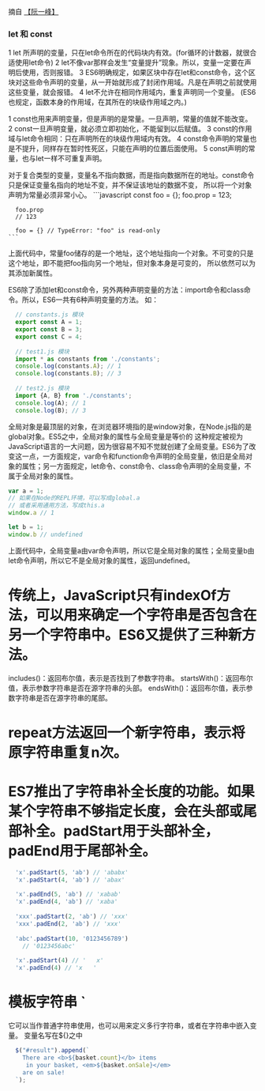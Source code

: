 摘自 [【阮一峰】](http://es6.ruanyifeng.com/)
### let 和 const
  1 let 所声明的变量，只在let命令所在的代码块内有效。(for循环的计数器，就很合适使用let命令)
  2 let不像var那样会发生“变量提升”现象。所以，变量一定要在声明后使用，否则报错。
  3 ES6明确规定，如果区块中存在let和const命令，这个区块对这些命令声明的变量，从一开始就形成了封闭作用域。凡是在声明之前就使用这些变量，就会报错。
  4 let不允许在相同作用域内，重复声明同一个变量。
  (ES6也规定，函数本身的作用域，在其所在的块级作用域之内。)
  
  
  1 const也用来声明变量，但是声明的是常量。一旦声明，常量的值就不能改变。
  2 const一旦声明变量，就必须立即初始化，不能留到以后赋值。
  3 const的作用域与let命令相同：只在声明所在的块级作用域内有效。
  4 const命令声明的常量也是不提升，同样存在暂时性死区，只能在声明的位置后面使用。
  5 const声明的常量，也与let一样不可重复声明。

对于复合类型的变量，变量名不指向数据，而是指向数据所在的地址。const命令只是保证变量名指向的地址不变，并不保证该地址的数据不变，
所以将一个对象声明为常量必须非常小心。
    ```javascript
      const foo = {};
      foo.prop = 123;
      
      foo.prop
      // 123
      
      foo = {} // TypeError: "foo" is read-only
    ```
上面代码中，常量foo储存的是一个地址，这个地址指向一个对象。不可变的只是这个地址，即不能把foo指向另一个地址，但对象本身是可变的，
所以依然可以为其添加新属性。
  
  ES6除了添加let和const命令，另外两种声明变量的方法：import命令和class命令。所以，ES6一共有6种声明变量的方法。
  如：
  ```javascript
    // constants.js 模块
    export const A = 1;
    export const B = 3;
    export const C = 4;
    
    // test1.js 模块
    import * as constants from './constants';
    console.log(constants.A); // 1
    console.log(constants.B); // 3
    
    // test2.js 模块
    import {A, B} from './constants';
    console.log(A); // 1
    console.log(B); // 3
  ```
全局对象是最顶层的对象，在浏览器环境指的是window对象，在Node.js指的是global对象。ES5之中，全局对象的属性与全局变量是等价的
这种规定被视为JavaScript语言的一大问题，因为很容易不知不觉就创建了全局变量。ES6为了改变这一点，一方面规定，var命令和function命令声明的全局变量，依旧是全局对象的属性；另一方面规定，let命令、const命令、class命令声明的全局变量，不属于全局对象的属性。
```javascript
var a = 1;
// 如果在Node的REPL环境，可以写成global.a
// 或者采用通用方法，写成this.a
window.a // 1

let b = 1;
window.b // undefined
```
上面代码中，全局变量a由var命令声明，所以它是全局对象的属性；全局变量b由let命令声明，所以它不是全局对象的属性，返回undefined。


# 传统上，JavaScript只有indexOf方法，可以用来确定一个字符串是否包含在另一个字符串中。ES6又提供了三种新方法。

  includes()：返回布尔值，表示是否找到了参数字符串。
  startsWith()：返回布尔值，表示参数字符串是否在源字符串的头部。
  endsWith()：返回布尔值，表示参数字符串是否在源字符串的尾部。

# repeat方法返回一个新字符串，表示将原字符串重复n次。

# ES7推出了字符串补全长度的功能。如果某个字符串不够指定长度，会在头部或尾部补全。padStart用于头部补全，padEnd用于尾部补全。
  ``` javascript
    'x'.padStart(5, 'ab') // 'ababx'
    'x'.padStart(4, 'ab') // 'abax'
    
    'x'.padEnd(5, 'ab') // 'xabab'
    'x'.padEnd(4, 'ab') // 'xaba'
    
    'xxx'.padStart(2, 'ab') // 'xxx'
    'xxx'.padEnd(2, 'ab') // 'xxx'
    
    'abc'.padStart(10, '0123456789')
      // '0123456abc'
      
    'x'.padStart(4) // '   x'
    'x'.padEnd(4) // 'x   '
  ```

# 模板字符串 `
 它可以当作普通字符串使用，也可以用来定义多行字符串，或者在字符串中嵌入变量。
 变量名写在${}之中
  ```javascript
    $("#result").append(`
      There are <b>${basket.count}</b> items
       in your basket, <em>${basket.onSale}</em>
      are on sale!
    `);
 ```
